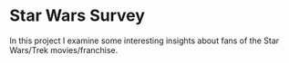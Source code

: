 # Star Wars Survey

In this project I examine some interesting insights about fans of the Star Wars/Trek movies/franchise.
